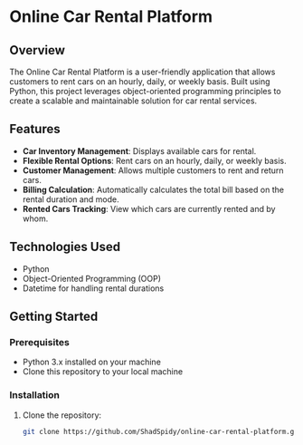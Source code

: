# Online Car Rental Platform

## Overview
The Online Car Rental Platform is a user-friendly application that allows customers to rent cars on an hourly, daily, or weekly basis. Built using Python, this project leverages object-oriented programming principles to create a scalable and maintainable solution for car rental services.

## Features
- **Car Inventory Management**: Displays available cars for rental.
- **Flexible Rental Options**: Rent cars on an hourly, daily, or weekly basis.
- **Customer Management**: Allows multiple customers to rent and return cars.
- **Billing Calculation**: Automatically calculates the total bill based on the rental duration and mode.
- **Rented Cars Tracking**: View which cars are currently rented and by whom.

## Technologies Used
- Python
- Object-Oriented Programming (OOP)
- Datetime for handling rental durations

## Getting Started

### Prerequisites
- Python 3.x installed on your machine
- Clone this repository to your local machine

### Installation
1. Clone the repository:
   ```bash
   git clone https://github.com/ShadSpidy/online-car-rental-platform.git
